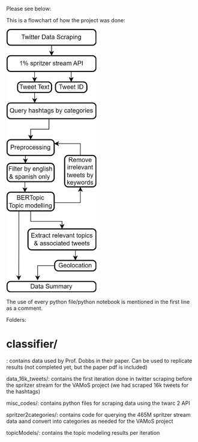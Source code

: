 Please see below:

This is a flowchart of how the project was done:

<img src="https://github.com/keshariS/dataScrapers/blob/main/allScraper_Twitter/tw.png" width="240">

The use of every python file/python notebook is mentioned in the first line as a comment.

Folders:

<h1>classifier/</h1>: contains data used by Prof. Dobbs in their paper. Can be used to replicate results (not completed yet, but the paper pdf is included)

data_16k_tweets/: contains the first iteration done in twitter scraping before the spritzer stream for the VAMoS project (we had scraped 16k tweets for the hashtags)

misc_codes/: contains python files for scraping data using the twarc 2 API

spritzer2categories/: contains code for querying the 465M spritzer stream data aand convert into categories as needed for the VAMoS project

topicModels/: contains the topic modeling results per iteration

